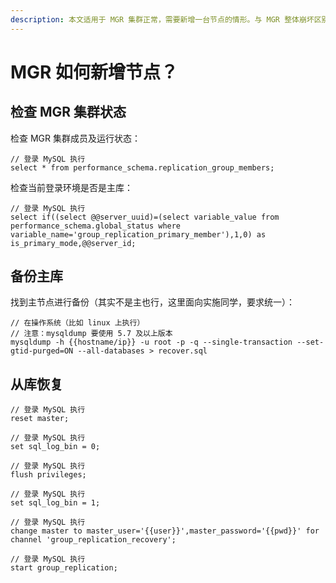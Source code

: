 ```yaml
---
description: 本文适用于 MGR 集群正常，需要新增一台节点的情形。与 MGR 整体崩坏区别处理。
---
```


# MGR 如何新增节点？

## 检查 MGR 集群状态



检查 MGR 集群成员及运行状态：

```
// 登录 MySQL 执行
select * from performance_schema.replication_group_members;
```



检查当前登录环境是否是主库：

```
// 登录 MySQL 执行
select if((select @@server_uuid)=(select variable_value from performance_schema.global_status where variable_name='group_replication_primary_member'),1,0) as is_primary_mode,@@server_id;
```

&#x20;

## 备份主库



找到主节点进行备份（其实不是主也行，这里面向实施同学，要求统一）：

```
// 在操作系统（比如 linux 上执行）
// 注意：mysqldump 要使用 5.7 及以上版本
mysqldump -h {{hostname/ip}} -u root -p -q --single-transaction --set-gtid-purged=ON --all-databases > recover.sql
```



## 从库恢复



```
// 登录 MySQL 执行
reset master;
```

```
// 登录 MySQL 执行
set sql_log_bin = 0;
```

```
// 登录 MySQL 执行
flush privileges;
```

```
// 登录 MySQL 执行
set sql_log_bin = 1;
```

```
// 登录 MySQL 执行
change master to master_user='{{user}}',master_password='{{pwd}}' for channel 'group_replication_recovery';
```

```
// 登录 MySQL 执行
start group_replication;
```
